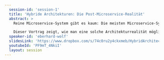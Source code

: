 ```yaml
---
  session-id: 'session-1'
  title: 'Hybride Architekturen: Die Post-Microservice-Realität'
  abstract: >
    Reine Microservice-System gibt es kaum: Die meisten Microservice-Systeme integrieren Systeme, die eine andere Architektur haben. Oder vorhandene System werden zu Microservice migriert. Eine Migration kann sehr lange dauern, sodass oft nur Teile als Microservices vorliegen. So entstehen hybride Architekturen, bei der verschiedene Architekturansätze koexistieren. Dieses Chaos hat nicht nur Nachteile, sondern kann sogar Teil einer Lösung sein, um Systeme langfristig weiterzuentwickeln. 

    Dieser Vortrag zeigt, wie man eine solche Architekturrealität möglichst produktiv nutzt.
  speaker-id: 'eberhard-wolf'
  slidesLink: 'https://www.dropbox.com/s/74c0ru2y4ckxmeb/HybridArchitecturesThePostMicroservicesReality.pdf?dl=0'
  youtubeId: 'PF9mT_4NkiI'
  layout: session
---
```

